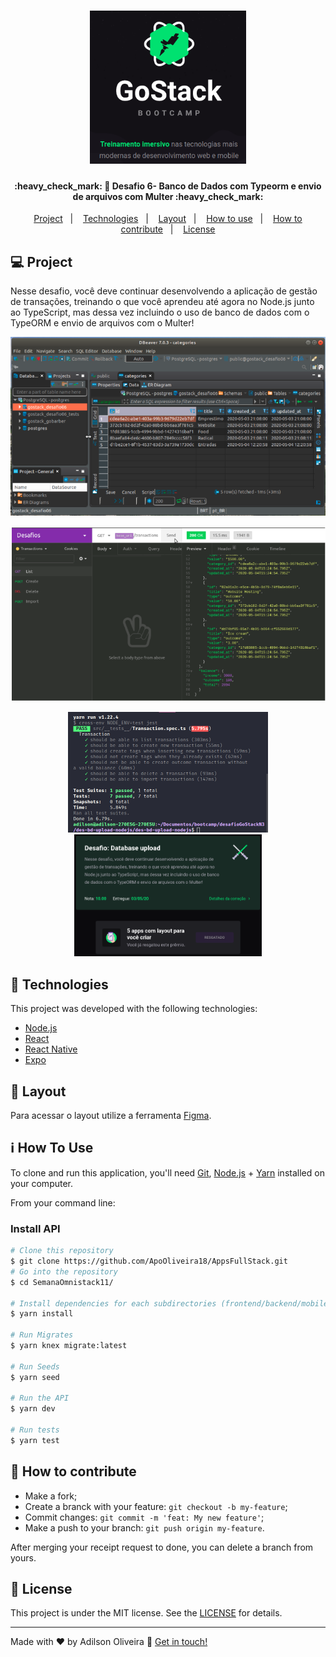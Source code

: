 <h1 align="center">
    <img alt="BeTheHero" title="#BeTheHero" src="src/assets/lg.png" width="250px" />
</h1>

<h4 align="center"> 
	:heavy_check_mark: 🚀 Desafio 6- Banco de Dados com Typeorm e envio de arquivos com Multer :heavy_check_mark:
</h4>

<p align="center">
  <a href="#-project">Project</a>&nbsp;&nbsp;&nbsp;|&nbsp;&nbsp;&nbsp;
  <a href="#rocket-Technologies">Technologies</a>&nbsp;&nbsp;&nbsp;|&nbsp;&nbsp;&nbsp;
  <a href="#-layout">Layout</a>&nbsp;&nbsp;&nbsp;|&nbsp;&nbsp;&nbsp;
  <a href="#-how-to-use">How to use</a>&nbsp;&nbsp;&nbsp;|&nbsp;&nbsp;&nbsp;
  <a href="#-how-to-contribute">How to contribute</a>&nbsp;&nbsp;&nbsp;|&nbsp;&nbsp;&nbsp;
  <a href="#memo-license">License</a>
</p>

## 💻 Project

<p>Nesse desafio, você deve continuar desenvolvendo a aplicação de gestão de transações, treinando o que você aprendeu até agora no Node.js junto ao TypeScript, mas dessa vez incluindo o uso de banco de dados com o TypeORM e envio de arquivos com o Multer!</p>

<p align="center">
    <img alt="Login-Page" title="Login-Page" src="src/assets/dbeaver.png" width="600px" />
</p>

<p align="center">
    <img alt="Login-Page" title="Login-Page" src="src/assets/inso.png" width="600px" />
 </p>

<p align="center">
    <img alt="Login-Page" title="Login-Page" src="src/assets/print7Testes.png" width="320px" />
  <img alt="Login-Page" title="Login-Page" src="src/assets/result.png" width="300px" />
 </p>


## :rocket: Technologies

This project was developed with the following technologies:

- [Node.js](https://nodejs.org/en/) 
- [React](https://reactjs.org)
- [React Native](https://facebook.github.io/react-native/)
- [Expo](https://expo.io/)

## 🔖 Layout

Para acessar o layout utilize a ferramenta [Figma](https://www.figma.com/file/2C2yvw7jsCOGmaNUDftX9n/Be-The-Hero---OmniStack-11?node-id=0%3A1).

## :information_source: How To Use

To clone and run this application, you'll need [Git](https://git-scm.com), [Node.js][nodejs] + [Yarn][yarn] installed on your computer.

From your command line:

### Install API
```bash
# Clone this repository
$ git clone https://github.com/ApoOliveira18/AppsFullStack.git
# Go into the repository
$ cd SemanaOmnistack11/

# Install dependencies for each subdirectories (frontend/backend/mobile)
$ yarn install

# Run Migrates
$ yarn knex migrate:latest 

# Run Seeds
$ yarn seed

# Run the API
$ yarn dev

# Run tests
$ yarn test
```

## 🤔 How to contribute

- Make a fork;
- Create a branck with your feature: `git checkout -b my-feature`;
- Commit changes: `git commit -m 'feat: My new feature'`;
- Make a push to your branch: `git push origin my-feature`.

After merging your receipt request to done, you can delete a branch from yours.

## :memo: License

This project is under the MIT license. See the [LICENSE](LICENSE.md) for details.

---

Made with ♥ by Adilson Oliveira :wave: [Get in touch!](https://)

[nodejs]: https://nodejs.org/
[yarn]: https://yarnpkg.com/
[vc]: https://code.visualstudio.com/
[vceditconfig]: https://marketplace.visualstudio.com/items?itemName=EditorConfig.EditorConfig
[vceslint]: https://marketplace.visualstudio.com/items?itemName=dbaeumer.vscode-eslint
[prettier]: https://marketplace.visualstudio.com/items?itemName=esbenp.prettier-vscode

